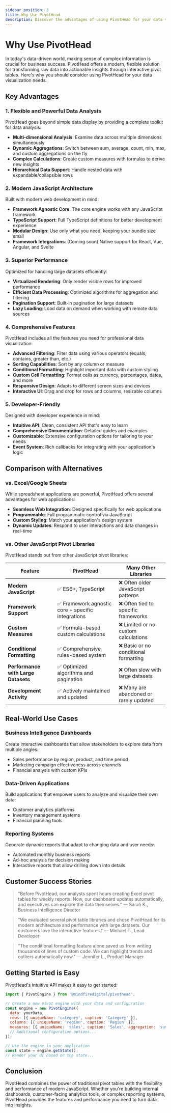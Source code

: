 ```yaml
---
sidebar_position: 3
title: Why Use PivotHead
description: Discover the advantages of using PivotHead for your data visualization needs
---
```


# Why Use PivotHead

In today's data-driven world, making sense of complex information is crucial for business success. PivotHead offers a modern, flexible solution for transforming raw data into actionable insights through interactive pivot tables. Here's why you should consider using PivotHead for your data visualization needs.

## Key Advantages

### 1. Flexible and Powerful Data Analysis

PivotHead goes beyond simple data display by providing a complete toolkit for data analysis:

- **Multi-dimensional Analysis**: Examine data across multiple dimensions simultaneously
- **Dynamic Aggregations**: Switch between sum, average, count, min, max, and custom aggregations on the fly
- **Complex Calculations**: Create custom measures with formulas to derive new insights
- **Hierarchical Data Support**: Handle nested data with expandable/collapsible rows

### 2. Modern JavaScript Architecture

Built with modern web development in mind:

- **Framework Agnostic Core**: The core engine works with any JavaScript framework
- **TypeScript Support**: Full TypeScript definitions for better development experience
- **Modular Design**: Use only what you need, keeping your bundle size small
- **Framework Integrations**: (Coming soon) Native support for React, Vue, Angular, and Svelte

### 3. Superior Performance

Optimized for handling large datasets efficiently:

- **Virtualized Rendering**: Only render visible rows for improved performance
- **Efficient Data Processing**: Optimized algorithms for aggregation and filtering
- **Pagination Support**: Built-in pagination for large datasets
- **Lazy Loading**: Load data on demand when working with remote data sources

### 4. Comprehensive Features

PivotHead includes all the features you need for professional data visualization:

- **Advanced Filtering**: Filter data using various operators (equals, contains, greater than, etc.)
- **Sorting Capabilities**: Sort by any column or measure
- **Conditional Formatting**: Highlight important data with custom styling
- **Custom Cell Formatting**: Format cells as currency, percentages, dates, and more
- **Responsive Design**: Adapts to different screen sizes and devices
- **Interactive UI**: Drag and drop for rows and columns, resizable columns

### 5. Developer-Friendly

Designed with developer experience in mind:

- **Intuitive API**: Clean, consistent API that's easy to learn
- **Comprehensive Documentation**: Detailed guides and examples
- **Customizable**: Extensive configuration options for tailoring to your needs
- **Event System**: Rich callbacks for integrating with your application's logic

## Comparison with Alternatives

### vs. Excel/Google Sheets

While spreadsheet applications are powerful, PivotHead offers several advantages for web applications:

- **Seamless Web Integration**: Designed specifically for web applications
- **Programmable**: Full programmatic control via JavaScript
- **Custom Styling**: Match your application's design system
- **Dynamic Updates**: Respond to user interactions and data changes in real-time

### vs. Other JavaScript Pivot Libraries

PivotHead stands out from other JavaScript pivot libraries:

| Feature                             | PivotHead                                          | Many Other Libraries                    |
| ----------------------------------- | -------------------------------------------------- | --------------------------------------- |
| **Modern JavaScript**               | ✅ ES6+, TypeScript                                | ❌ Often older JavaScript patterns      |
| **Framework Support**               | ✅ Framework agnostic core + specific integrations | ❌ Often tied to specific frameworks    |
| **Custom Measures**                 | ✅ Formula-based custom calculations               | ❌ Limited or no custom calculations    |
| **Conditional Formatting**          | ✅ Comprehensive rules-based system                | ❌ Basic or no conditional formatting   |
| **Performance with Large Datasets** | ✅ Optimized algorithms and pagination             | ❌ Often slow with large datasets       |
| **Development Activity**            | ✅ Actively maintained and updated                 | ❌ Many are abandoned or rarely updated |

## Real-World Use Cases

### Business Intelligence Dashboards

Create interactive dashboards that allow stakeholders to explore data from multiple angles:

- Sales performance by region, product, and time period
- Marketing campaign effectiveness across channels
- Financial analysis with custom KPIs

### Data-Driven Applications

Build applications that empower users to analyze and visualize their own data:

- Customer analytics platforms
- Inventory management systems
- Financial planning tools

### Reporting Systems

Generate dynamic reports that adapt to changing data and user needs:

- Automated monthly business reports
- Ad-hoc analysis for decision making
- Interactive reports that allow drilling down into details

## Customer Success Stories

> "Before PivotHead, our analysts spent hours creating Excel pivot tables for weekly reports. Now, our dashboard updates automatically, and executives can explore the data themselves."
> — Sarah K., Business Intelligence Director

> "We evaluated several pivot table libraries and chose PivotHead for its modern architecture and performance with large datasets. Our customers love the interactive features."
> — Michael T., Lead Developer

> "The conditional formatting feature alone saved us from writing thousands of lines of custom code. We can highlight trends and outliers automatically now."
> — Jennifer L., Product Manager

## Getting Started is Easy

PivotHead's intuitive API makes it easy to get started:

```javascript
import { PivotEngine } from '@mindfiredigital/pivothead';

// Create a new pivot engine with your data and configuration
const engine = new PivotEngine({
  data: yourData,
  rows: [{ uniqueName: 'category', caption: 'Category' }],
  columns: [{ uniqueName: 'region', caption: 'Region' }],
  measures: [{ uniqueName: 'sales', caption: 'Sales', aggregation: 'sum' }],
  // Additional configuration options...
});

// Use the engine in your application
const state = engine.getState();
// Render your UI based on the state...
```

## Conclusion

PivotHead combines the power of traditional pivot tables with the flexibility and performance of modern JavaScript. Whether you're building internal dashboards, customer-facing analytics tools, or complex reporting systems, PivotHead provides the features and performance you need to turn data into insights.
